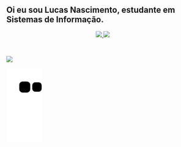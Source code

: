 ## Oi eu sou Lucas Nascimento, estudante em Sistemas de Informação.
<div align="center">
  <a href="https://github.com/lucansl">
  <img height="180em" src="https://github-readme-stats.vercel.app/api?username=LucasNSL&show_icons=true&theme=dark&include_all_commits=true&count_private=true"/>
  <img height="180em" src="https://github-readme-stats.vercel.app/api/top-langs/?username=LucasNSL&layout=compact&langs_count=7&theme=dark"/>
</div>
<div style="display: inline_block"><br>
  
</div>
  
  ##
 
<div> 
  <a href="https://www.instagram.com/lucasnsl21/" target="_blank"><img src="https://img.shields.io/badge/-Instagram-%23E4405F?style=for-the-badge&logo=instagram&logoColor=white" target="_blank"></a>
  <a href="https://www.linkedin.com/in/lucasnascimentob34b02196/-ballerini-4B8r3B4p7yhRXuBWLqsQ546WR43cqQwrbXMDFnBi6vSJBeif8tPW85a7r7DM961Jvk4hdryZoByEp8GC8HzsqJpRN4FxGM9-the-badge&logo=linkedin&logoColor=white" target="_blank"></a> 
 
  ![Snake animation](https://github.com/rafaballerini/rafaballerini/blob/output/github-contribution-grid-snake.svg)
 
</div>
